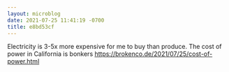 ```yaml
---
layout: microblog
date: 2021-07-25 11:41:19 -0700
title: e8bd53cf
---
```

Electricity is 3-5x more expensive for me to buy than produce. The cost of power in California is bonkers https://brokenco.de/2021/07/25/cost-of-power.html
